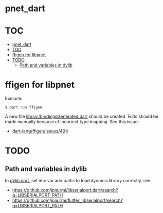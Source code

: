 # pnet_dart

# TOC
- [pnet\_dart](#pnet_dart)
- [TOC](#toc)
- [ffigen for libpnet](#ffigen-for-libpnet)
- [TODO](#todo)
	- [Path and variables in dylib](#path-and-variables-in-dylib)

# ffigen for libpnet

Execute:

```console
$ dart run ffigen
```

A new file [lib/src/bindingsGenerated.dart](lib/src/bindingsGenerated.dart) should be created. Edits should be made manually because of incorrect type mapping. See this issue: 

* [dart-lang/ffigen/issues/494](https://github.com/dart-lang/ffigen/issues/494) 

# TODO

## Path and variables in dylib

In [dylib.dart](lib/src/dylib.dart), set env var adn paths to load dynamic library correctly. see:

* https://github.com/jpnurmi/libserialport.dart/search?q=LIBSERIALPORT_PATH
* https://github.com/jpnurmi/flutter_libserialport/search?q=LIBSERIALPORT_PATH